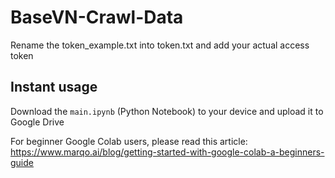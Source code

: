 # BaseVN-Crawl-Data

Rename the token_example.txt into token.txt and add your actual access token

## Instant usage
Download the `main.ipynb` (Python Notebook) to your device and upload it to Google Drive

For beginner Google Colab users, please read this article: https://www.marqo.ai/blog/getting-started-with-google-colab-a-beginners-guide
